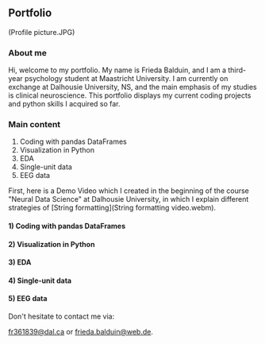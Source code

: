 ## Portfolio

(Profile picture.JPG)

### About me

Hi, welcome to my portfolio. My name is Frieda Balduin, and I am a third-year psychology student at Maastricht University.
I am currently on exchange at Dalhousie University, NS, and the main emphasis of my studies is clinical neuroscience.
This portfolio displays my current coding projects and python skills I acquired so far.

### Main content

1. Coding with pandas DataFrames
2. Visualization in Python
3. EDA
4. Single-unit data
5. EEG data


First, here is a Demo Video which I created in the beginning of the course "Neural Data Science" at Dalhousie University,
in which I explain different strategies of [String formatting](String formatting video.webm).


#### 1) Coding with pandas DataFrames


#### 2) Visualization in Python


#### 3) EDA


#### 4) Single-unit data


#### 5) EEG data




Don't hesitate to contact me via:

[fr361839@dal.ca](mailto:fr361839@dal.ca) or [frieda.balduin@web.de](mailto:frieda.balduin@web.de).
